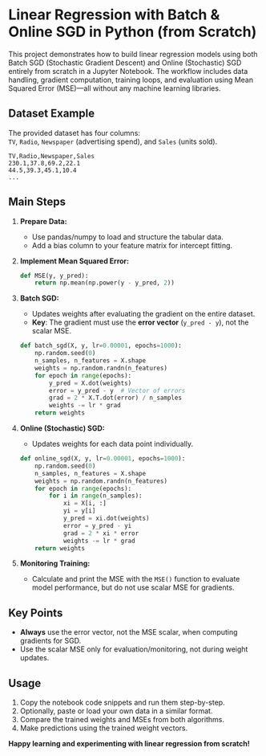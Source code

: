 # Linear Regression with Batch & Online SGD in Python (from Scratch)

This project demonstrates how to build linear regression models using both Batch SGD (Stochastic Gradient Descent) and Online (Stochastic) SGD entirely from scratch in a Jupyter Notebook. The workflow includes data handling, gradient computation, training loops, and evaluation using Mean Squared Error (MSE)—all without any machine learning libraries.

## Dataset Example

The provided dataset has four columns:  
`TV`, `Radio`, `Newspaper` (advertising spend), and `Sales` (units sold).
```
TV,Radio,Newspaper,Sales
230.1,37.8,69.2,22.1
44.5,39.3,45.1,10.4
...
```

## Main Steps

1. **Prepare Data:**
   - Use pandas/numpy to load and structure the tabular data.
   - Add a bias column to your feature matrix for intercept fitting.

2. **Implement Mean Squared Error:**
   ```python
   def MSE(y, y_pred):
       return np.mean(np.power(y - y_pred, 2))
   ```

3. **Batch SGD:**
   - Updates weights after evaluating the gradient on the entire dataset.
   - **Key**: The gradient must use the **error vector** (`y_pred - y`), not the scalar MSE.
   ```python
   def batch_sgd(X, y, lr=0.00001, epochs=1000):
       np.random.seed(0)
       n_samples, n_features = X.shape
       weights = np.random.randn(n_features)
       for epoch in range(epochs):
           y_pred = X.dot(weights)
           error = y_pred - y  # Vector of errors
           grad = 2 * X.T.dot(error) / n_samples
           weights -= lr * grad
       return weights
   ```

4. **Online (Stochastic) SGD:**
   - Updates weights for each data point individually.
   ```python
   def online_sgd(X, y, lr=0.00001, epochs=1000):
       np.random.seed(0)
       n_samples, n_features = X.shape
       weights = np.random.randn(n_features)
       for epoch in range(epochs):
           for i in range(n_samples):
               xi = X[i, :]
               yi = y[i]
               y_pred = xi.dot(weights)
               error = y_pred - yi
               grad = 2 * xi * error
               weights -= lr * grad
       return weights
   ```

5. **Monitoring Training:**
   - Calculate and print the MSE with the `MSE()` function to evaluate model performance, but do not use scalar MSE for gradients.

## Key Points

- **Always** use the error vector, not the MSE scalar, when computing gradients for SGD.
- Use the scalar MSE only for evaluation/monitoring, not during weight updates.

## Usage

1. Copy the notebook code snippets and run them step-by-step.
2. Optionally, paste or load your own data in a similar format.
3. Compare the trained weights and MSEs from both algorithms.
4. Make predictions using the trained weight vectors.

**Happy learning and experimenting with linear regression from scratch!**